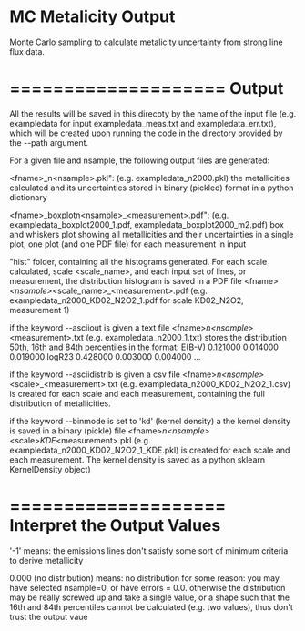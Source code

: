 MC Metalicity Output
====================

Monte Carlo sampling to calculate metalicity uncertainty from strong line flux data.

====================
Output
====================
All the results will be saved in this direcoty by the name of the input file (e.g. exampledata for input exampledata_meas.txt and exampledata_err.txt), which will be created upon running the code in the directory provided by the --path argument.

For a given file <fname> and nsample, the following output files are generated:

\<fname\>_n\<nsample\>.pkl": (e.g. exampledata_n2000.pkl) the metallicities calculated and its uncertainties stored in binary (pickled) format in a python dictionary

\<fname\>\_boxplotn\<nsample\>_\<measurement\>.pdf": (e.g. exampledata_boxplot2000_1.pdf, exampledata_boxplot2000_m2.pdf) box and whiskers plot showing all metallicities and their uncertainties in a single plot, one plot (and one PDF file) for each measurement in input 

"hist" folder, containing all the histograms generated. For each scale calculated, scale <scale_name>, and each input set of lines, or measurement, the distribution histogram is saved in a PDF file \<fname\>_\<nsample\>_\<scale_name\>_\<measurement\>.pdf (e.g. exampledata_n2000_KD02_N2O2_1.pdf for scale KD02_N2O2, measurement 1)

if the keyword --asciiout is given a text file \<fname\>_n\<nsample\>_\<measurement\>.txt (e.g. exampledata_n2000_1.txt) stores the distribution 50th, 16th and 84th percentiles in the format: 
E(B-V)	 0.121000	 0.014000	 0.019000
logR23	 0.428000	 0.003000	 0.004000
...

if the keyword --asciidistrib is given a csv file \<fname\>_n\<nsample\>_\<scale\>_\<measurement\>.txt (e.g. exampledata_n2000_KD02_N2O2_1.csv) is created for each scale and each measurement, containing the full distribution of metallicities. 

if the keyword --binmode is set to 'kd' (kernel density) a the kernel density is saved in a binary (pickle) file \<fname\>_n\<nsample\>_\<scale\>_KDE_\<measurement\>.pkl (e.g. exampledata_n2000_KD02_N2O2_1_KDE.pkl) is created for each scale and each measurement. The kernel density is saved as a python sklearn KernelDensity object)



====================
Interpret the Output Values
====================
 
'-1' means: the emissions lines don't satisfy some sort of minimum criteria to derive metallicity  

0.000 (no distribution) means: no distribution for some reason: you may have selected nsample=0, or have errors = 0.0. otherwise  the distribution may be really screwed up and take a single value, or a shape such that the 16th and 84th percentiles cannot be calculated (e.g. two values), thus don't trust the output vaue 
